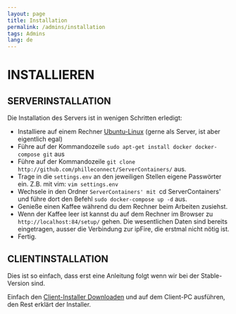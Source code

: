 ```yaml
---
layout: page
title: Installation
permalink: /admins/installation
tags: Admins
lang: de
---
```


# **INSTALLIEREN**

## **SERVER**INSTALLATION

Die Installation des Servers ist in wenigen Schritten erledigt:

* Installiere auf einem Rechner [Ubuntu-Linux](https://ubuntu.com) (gerne als Server, ist aber eigentlich egal)
* Führe auf der Kommandozeile `sudo apt-get install docker docker-compose git` aus
* Führe auf der Kommandozeile `git clone http://github.com/philleconnect/ServerContainers/` aus.
* Trage in die `settings.env` an den jeweiligen Stellen eigene Passwörter ein. Z.B. mit vim: `vim settings.env`
* Wechsele in den Ordner `ServerContainers' mit `cd ServerContainers' und führe dort den Befehl `sudo docker-compose up -d` aus.
* Genieße einen Kaffee während du dem Rechner beim Arbeiten zusiehst.
* Wenn der Kaffee leer ist kannst du auf dem Rechner im Browser zu `http://localhost:84/setup/` gehen. Die wesentlichen Daten sind bereits eingetragen, ausser die Verbindung zur ipFire, die erstmal nicht nötig ist.
* Fertig.

## **CLIENT**INSTALLATION

Dies ist so einfach, dass erst eine Anleitung folgt wenn wir bei der Stable-Version sind.

Einfach den [Client-Installer Downloaden](https://github.com/philleconnect/ClientSetup-Windows/blob/master/Installer/PhilleConnectSetup.exe) und auf dem Client-PC ausführen, den Rest erklärt der Installer.
